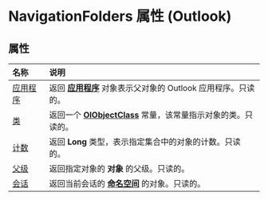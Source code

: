 
# NavigationFolders 属性 (Outlook)

## 属性



|**名称**|**说明**|
|:-----|:-----|
|[应用程序](ea42857b-e3db-f384-43aa-626d9109a0a5.md)|返回 **[应用程序](797003e7-ecd1-eccb-eaaf-32d6ddde8348.md)** 对象表示父对象的 Outlook 应用程序。只读的。|
|[类](c9a0e66d-8b9a-389a-1ae9-76c591cb5e46.md)|返回一个 **[OlObjectClass](33d724b3-df3c-2a7f-a80f-93b66d96f588.md)** 常量，该常量指示对象的类。只读的。|
|[计数](f6e71753-00cd-293c-93fd-f62d5822d9b1.md)|返回 **Long** 类型，表示指定集合中的对象的计数。只读的。|
|[父级](c485a919-f32d-e62c-05f3-ee9881dc3781.md)|返回指定对象的 **对象** 的父级。只读的。|
|[会话](3a173fc8-3924-31f6-d0ed-967eb57089c3.md)|返回当前会话的 **[命名空间](f0dcaa19-07f5-5d42-a3bf-2e42b7885644.md)** 的对象。只读的。|
